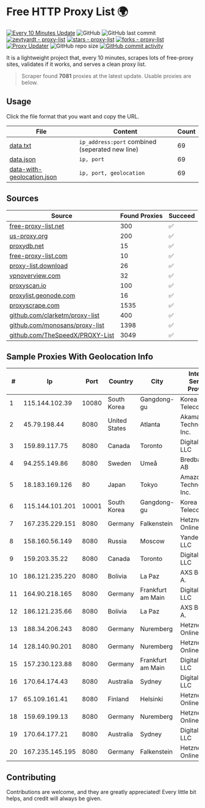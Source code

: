 
# Free HTTP Proxy List 🌍

[![Every 10 Minutes Update](https://github.com/mertguvencli/http-proxy-list/actions/workflows/main.yml/badge.svg?branch=main)](https://github.com/mertguvencli/http-proxy-list/actions/workflows/main.yml)
![GitHub](https://img.shields.io/github/license/mertguvencli/http-proxy-list)
![GitHub last commit](https://img.shields.io/github/last-commit/mertguvencli/http-proxy-list)
[![zevtyardt - proxy-list](https://img.shields.io/static/v1?label=zevtyardt&message=proxy-list&color=blue&logo=github)](https://github.com/zevtyardt/proxy-list "Go to GitHub repo")
[![stars - proxy-list](https://img.shields.io/github/stars/zevtyardt/proxy-list?style=social)](https://github.com/zevtyardt/proxy-list)
[![forks - proxy-list](https://img.shields.io/github/forks/zevtyardt/proxy-list?style=social)](https://github.com/zevtyardt/proxy-list)
[![Proxy Updater](https://github.com/zevtyardt/proxy-list/workflows/Proxy%20Updater/badge.svg)](https://github.com/zevtyardt/proxy-list/actions?query=workflow:"Proxy+Updater")
![GitHub repo size](https://img.shields.io/github/repo-size/zevtyardt/proxy-list)
[![GitHub commit activity](https://img.shields.io/github/commit-activity/m/zevtyardt/proxy-list?logo=commits)](https://github.com/zevtyardt/proxy-list/commits/main)

It is a lightweight project that, every 10 minutes, scrapes lots of free-proxy sites, validates if it works, and serves a clean proxy list.

> Scraper found **7081** proxies at the latest update. Usable proxies are below.

## Usage

Click the file format that you want and copy the URL.

|File|Content|Count|
|----|-------|-----|
|[data.txt](https://raw.githubusercontent.com/mertguvencli/http-proxy-list/main/proxy-list/data.txt)|`ip_address:port` combined (seperated new line)|69|
|[data.json](https://raw.githubusercontent.com/mertguvencli/http-proxy-list/main/proxy-list/data.json)|`ip, port`|69|
|[data-with-geolocation.json](https://raw.githubusercontent.com/mertguvencli/http-proxy-list/main/proxy-list/data-with-geolocation.json)|`ip, port, geolocation`|69|

## Sources

|Source|Found Proxies|Succeed|
|------|-------------|-------|
|[free-proxy-list.net](https://free-proxy-list.net)|300|✅|
|[us-proxy.org](https://www.us-proxy.org)|200|✅|
|[proxydb.net](http://proxydb.net)|15|✅|
|[free-proxy-list.com](https://free-proxy-list.com/?page=&port=&type%5B%5D=http&type%5B%5D=https&up_time=0&search=Search)|10|✅|
|[proxy-list.download](https://www.proxy-list.download/HTTP)|26|✅|
|[vpnoverview.com](https://vpnoverview.com/privacy/anonymous-browsing/free-proxy-servers)|32|✅|
|[proxyscan.io](https://www.proxyscan.io)|100|✅|
|[proxylist.geonode.com](https://proxylist.geonode.com/api/proxy-list?limit=300&page=1&sort_by=lastChecked&sort_type=desc&protocols=http,https)|16|✅|
|[proxyscrape.com](https://api.proxyscrape.com/v2/?request=displayproxies&protocol=http&timeout=10000&country=all&ssl=all&anonymity=all)|1535|✅|
|[github.com/clarketm/proxy-list](https://raw.githubusercontent.com/clarketm/proxy-list/master/proxy-list-raw.txt)|400|✅|
|[github.com/monosans/proxy-list](https://raw.githubusercontent.com/monosans/proxy-list/main/proxies/http.txt)|1398|✅|
|[github.com/TheSpeedX/PROXY-List](https://raw.githubusercontent.com/TheSpeedX/PROXY-List/master/http.txt)|3049|✅|


## Sample Proxies With Geolocation Info

|#|Ip|Port|Country|City|Internet Service Provider|
|-|--|----|-------|----|-------------------------|
|1|115.144.102.39|10080|South Korea|Gangdong-gu|Korea Telecom|
|2|45.79.198.44|8080|United States|Atlanta|Akamai Technologies, Inc.|
|3|159.89.117.75|8080|Canada|Toronto|DigitalOcean, LLC|
|4|94.255.149.86|8080|Sweden|Umeå|Bredband2 AB|
|5|18.183.169.126|80|Japan|Tokyo|Amazon Technologies Inc.|
|6|115.144.101.201|10001|South Korea|Gangdong-gu|Korea Telecom|
|7|167.235.229.151|8080|Germany|Falkenstein|Hetzner Online GmbH|
|8|158.160.56.149|8080|Russia|Moscow|Yandex.Cloud LLC|
|9|159.203.35.22|8080|Canada|Toronto|DigitalOcean, LLC|
|10|186.121.235.220|8080|Bolivia|La Paz|AXS Bolivia S. A.|
|11|164.90.218.165|8080|Germany|Frankfurt am Main|DigitalOcean, LLC|
|12|186.121.235.66|8080|Bolivia|La Paz|AXS Bolivia S. A.|
|13|188.34.206.243|8080|Germany|Nuremberg|Hetzner Online GmbH|
|14|128.140.90.201|8080|Germany|Nuremberg|Hetzner Online GmbH|
|15|157.230.123.88|8080|Germany|Frankfurt am Main|DigitalOcean, LLC|
|16|170.64.174.43|8080|Australia|Sydney|DigitalOcean, LLC|
|17|65.109.161.41|8080|Finland|Helsinki|Hetzner Online GmbH|
|18|159.69.199.13|8080|Germany|Nuremberg|Hetzner Online GmbH|
|19|170.64.177.21|8080|Australia|Sydney|DigitalOcean, LLC|
|20|167.235.145.195|8080|Germany|Falkenstein|Hetzner Online GmbH|



## Contributing

Contributions are welcome, and they are greatly appreciated! Every
little bit helps, and credit will always be given.

